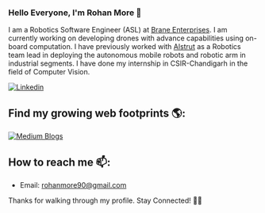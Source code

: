 ### Hello Everyone, I'm Rohan More 👋

I am a Robotics Software Engineer (ASL) at [Brane Enterprises](https://nslhub.com/). I am currently working on developing drones with advance capabilities using on-board computation. I have previously  worked with [Alstrut](http://www.alstrut.com/) as a Robotics team lead in deploying the autonomous mobile robots and robotic arm in industrial segments. I have done my internship in CSIR-Chandigarh in the field of Computer Vision. 

[![Linkedin](www.linkedin.com/in/rohanmore90)](https://www.linkedin.com/in/rohanmore90/)


## Find my growing web footprints 🌎:

[![Medium Blogs](https://medium.com/@rohanmore90)](https://medium.com/@rohanmore90)


## How to reach me 📫:
- Email: rohanmore90@gmail.com

Thanks for walking through my profile. Stay Connected! 🙌🌱
